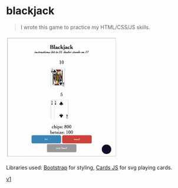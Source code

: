 # blackjack

> I wrote this game to practice my HTML/CSS/JS skills.

<a href='https://adnjoo.github.io/blackjack/blackjack-v2/index.html'><img src='./preview.png' width=300></a>

Libraries used: [Bootstrap](https://getbootstrap.com/) for styling, [Cards JS](http://richardschneider.github.io/cardsJS/) for svg playing cards.

[v1](https://adnjoo.github.io/blackjack/blackjack-v1/index.html)
